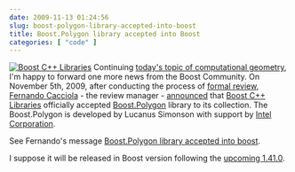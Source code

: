 ```yaml
---
date: 2009-11-13 01:24:56
slug: boost-polygon-library-accepted-into-boost
title: Boost.Polygon library accepted into Boost
categories: [ "code" ]
---
```


[![Boost C++ Libraries](/images/logos/boost-logo.png)](http://www.boost.org) Continuing [today's topic of computational geometry](/?p=1457), I'm happy to forward one more news from the Boost Community. On November 5th, 2009, after conducting the process of [formal review](http://lists.boost.org/boost-announce/2009/08/0234.php), [Fernando Cacciola](http://www.scisoft-consulting.com/) - the review manager - [announced](http://lists.boost.org/Archives/boost/2009/11/157967.php) that [Boost C++ Libraries](http://www.boost.org/) officially accepted [Boost.Polygon](http://svn.boost.org/svn/boost/sandbox/gtl/doc/index.htm) library to its collection. The Boost.Polygon is developed by Lucanus Simonson with support by [Intel Corporation](http://www.intel.com/).





See Fernando's message [Boost.Polygon library accepted into boost](http://lists.boost.org/Archives/boost/2009/11/157967.php).





I suppose it will be released in Boost version following the [upcoming 1.41.0](http://beta.boost.org/users/news/version_1_41_0).
